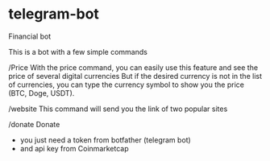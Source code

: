 # telegram-bot
Financial bot

This is a bot with a few simple commands

/Price
With the price command, you can easily use this feature and see the price of several digital currencies
But if the desired currency is not in the list of currencies, you can type the currency symbol to show you the price (BTC, Doge, USDT).

/website
This command will send you the link of two popular sites

/donate
Donate

* you just need a token from botfather (telegram bot)
* and api key from Coinmarketcap
